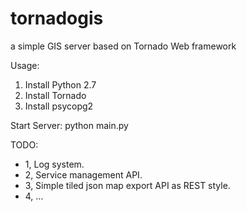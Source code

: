 # tornadogis
a simple GIS server based on Tornado Web framework

Usage:
1.  Install Python 2.7
2.  Install Tornado
3.  Install psycopg2

Start Server:
  python main.py


TODO:

* 1, Log system.
* 2, Service management API.
* 3, Simple tiled json map export API as REST style.
* 4, ...





